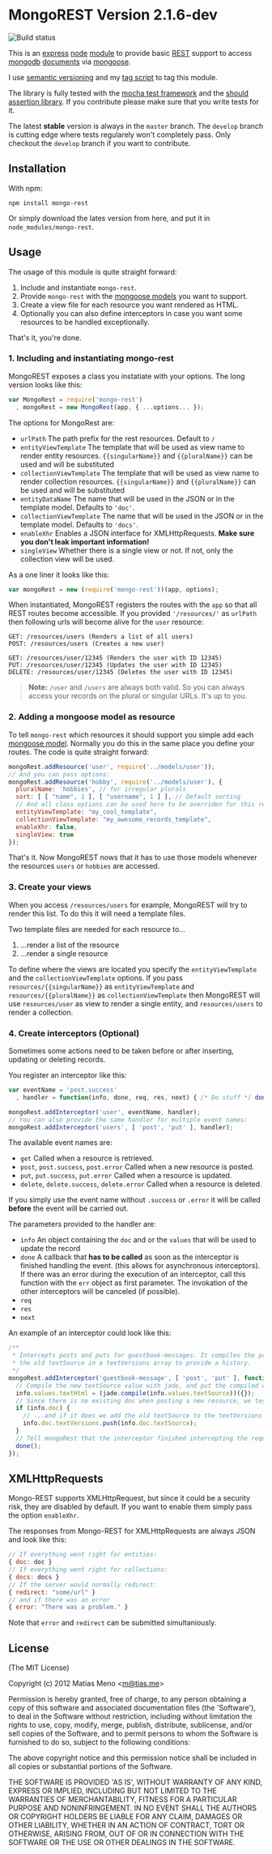 # MongoREST Version 2.1.6-dev

![Build status](https://travis-ci.org/enyo/mongo-rest.png)

This is an [express][] [node][] [module][node modules] to provide basic [REST][] support to
access [mongodb][] [documents][mongodb documents] via [mongoose][].


[express]: http://www.expressjs.com/
[node]: http://www.nodejs.org
[node modules]: http://nodejs.org/api/modules.html
[REST]: http://en.wikipedia.org/wiki/Representational_state_transfer
[mongodb]: http://www.mongodb.org
[mongodb documents]: http://www.mongodb.org/display/DOCS/Documents
[mongoose]: http://www.mongoosejs.com



I use [semantic versioning][] and my [tag script][] to tag this module.

The library is fully tested with the [mocha test framework][] and the [should assertion
library][]. If you contribute please make sure that you write tests for it.


[semantic versioning]: http://semver.org/
[tag script]: https://github.com/enyo/tag
[mocha test framework]: http://visionmedia.github.com/mocha/
[should assertion library]: https://github.com/visionmedia/should.js


The latest **stable** version is always in the `master` branch. The `develop` branch is
cutting edge where tests regularely won't completely pass. Only checkout the `develop` branch
if you want to contribute.


## Installation

With npm:

    npm install mongo-rest

Or simply download the lates version from here, and put it in `node_modules/mongo-rest`.


## Usage

The usage of this module is quite straight forward:

1. Include and instantiate `mongo-rest`.
2. Provide `mongo-rest` with the [mongoose models][mongoose model] you want to support.
3. Create a view file for each resource you want rendered as HTML.
4. Optionally you can also define interceptors in case you want some resources to be handled exceptionally.

That's it, you're done.


### 1. Including and instantiating mongo-rest

MongoREST exposes a class you instatiate with your options. The long version looks like this:

```js
var MongoRest = require('mongo-rest')
  , mongoRest = new MongoRest(app, { ...options... });
```

The options for MongoRest are:

- `urlPath` The path prefix for the rest resources. Default to `/`
- `entityViewTemplate`
  The template that will be used as view name to render entity resources.
  `{{singularName}}` and `{{pluralName}}` can be used and will be substituted
- `collectionViewTemplate`
  The template that will be used as view name to render collection resources.
  `{{singularName}}` and `{{pluralName}}` can be used and will be substituted
- `entityDataName`
  The name that will be used in the JSON or in the template model. Defaults to
  `'doc'`.
- `collectionViewTemplate`
  The name that will be used in the JSON or in the template model. Defaults to
  `'docs'`.
- `enableXhr` Enables a JSON interface for XMLHttpRequests. **Make sure you don't leak important information!**
- `singleView` Whether there is a single view or not. If not, only the collection view will be used.

As a one liner it looks like this:

```js
var mongoRest = new (require('mongo-rest'))(app, options);
```

When instantiated, MongoREST registers the routes with the `app` so that all REST routes
become accessible. If you provided `'/resources/'` as `urlPath` then following urls will
become alive for the `user` resource:

    GET: /resources/users (Renders a list of all users)
    POST: /resources/users (Creates a new user)

    GET: /resources/user/12345 (Renders the user with ID 12345)
    PUT: /resources/user/12345 (Updates the user with ID 12345)
    DELETE: /resources/user/12345 (Deletes the user with ID 12345)


> **Note:** `/user` and `/users` are always both valid. So you can always access
> your records on the plural or singular URLs. It's up to you.

### 2. Adding a mongoose model as resource

To tell `mongo-rest` which resources it should support you simple add each [mongoose model].
Normally you do this in the same place you define your routes. The code is quite straight
forward:

```js
mongoRest.addResource('user', require('../models/user'));
// And you can pass options:
mongoRest.addResource('hobby', require('../models/user'), {
  pluralName: 'hobbies', // for irregular plurals
  sort: [ [ "name", 1 ], [ "username", 1 ] ], // Default sorting
  // And all class options can be used here to be overriden for this resource:
  entityViewTemplate: "my_cool_template",
  collectionViewTemplate: "my_awesome_records_template",
  enableXhr: false,
  singleView: true
});
```

That's it. Now MongoREST nows that it has to use those models whenever the resources `users`
or `hobbies` are accessed.



### 3. Create your views

When you access `/resources/users` for example, MongoREST will try to render
this list. To do this it will need a template files.

Two template files are needed for each resource to...

  1. ...render a list of the resource
  2. ...render a single resource

To define where the views are located you specify the `entityViewTemplate` and the
`collectionViewTemplate` options. If you pass `resources/{{singularName}}` as
`entityViewTemplate` and `resources/{{pluralName}}` as `collectionViewTemplate` then
MongoREST will use `resources/user` as view to render a single entity, and `resources/users`
to render a collection.


### 4. Create interceptors (Optional)

Sometimes some actions need to be taken before or after inserting, updating or deleting records.

You register an interceptor like this:

```js
var eventName = 'post.success'
  , handler = function(info, done, req, res, next) { /* Do stuff */ done(); };

mongoRest.addInterceptor('user', eventName, handler);
// You can also provide the same handler for multiple event names:
mongoRest.addInterceptor('users', [ 'post', 'put' ], handler);
```

The available event names are:

  - `get` Called when a resource is retrieved.
  - `post`, `post.success`, `post.error` Called when a new resource is posted.
  - `put`, `put.success`, `put.error` Called when a resource is updated.
  - `delete`, `delete.success`, `delete.error` Called when a resource is deleted.

If you simply use the event name without `.success` or `.error` it will be called **before**
the event will be carried out.

The parameters provided to the handler are:

  - `info` An object containing the `doc` and or the `values` that will be used to update the record
  - `done` A callback that **has to be called** as soon as the interceptor is finished handling the event.
           (this allows for asynchronous interceptors).
           If there was an error during the execution of an interceptor, call this function with
           the `err` object as first parameter. The invokation of the other interceptors will
           be canceled (if possible).
  - `req`
  - `res`
  - `next`


An example of an interceptor could look like this:

```js
/**
 * Intercepts posts and puts for guestbook-messages. It compiles the provided textSource with jade, and stores
 * the old textSource in a textVersions array to provide a history.
 */
mongoRest.addInterceptor('guestbook-message', [ 'post', 'put' ], function(info, done) {
  // Compile the new textSource value with jade, and put the compiled code in textHtml
  info.values.textHtml = (jade.compile(info.values.textSource))({});
  // Since there is no existing doc when posting a new resource, we test if it exists...
  if (info.doc) {
    // ...and if it does we add the old textSource to the textVersions array to have a history.
    info.doc.textVersions.push(info.doc.textSource);
  }
  // Tell mongoRest that the interceptor finished intercepting the request.
  done();
});
```

## XMLHttpRequests

Mongo-REST supports XMLHttpRequest, but since it could be a security risk, they are disabled by default.
If you want to enable them simply pass the option `enableXhr`.

The responses from Mongo-REST for XMLHttpRequests are always JSON and look like this:

```js
// If everything went right for entities:
{ doc: doc }
// If everything went right for collections:
{ docs: docs }
// If the server would normally redirect:
{ redirect: "some/url" }
// and if there was an error
{ error: "There was a problem." }
```

Note that `error` and `redirect` can be submitted simultaniously.


## License

(The MIT License)

Copyright (c) 2012 Matias Meno &lt;m@tias.me&gt;

Permission is hereby granted, free of charge, to any person obtaining a copy of this
software and associated documentation files (the 'Software'), to deal in the Software
without restriction, including without limitation the rights to use, copy, modify, merge,
publish, distribute, sublicense, and/or sell copies of the Software, and to permit persons
to whom the Software is furnished to do so, subject to the following conditions:

The above copyright notice and this permission notice shall be included in all copies or
substantial portions of the Software.

THE SOFTWARE IS PROVIDED 'AS IS', WITHOUT WARRANTY OF ANY KIND, EXPRESS OR IMPLIED,
INCLUDING BUT NOT LIMITED TO THE WARRANTIES OF MERCHANTABILITY, FITNESS FOR A PARTICULAR
PURPOSE AND NONINFRINGEMENT. IN NO EVENT SHALL THE AUTHORS OR COPYRIGHT HOLDERS BE LIABLE
FOR ANY CLAIM, DAMAGES OR OTHER LIABILITY, WHETHER IN AN ACTION OF CONTRACT, TORT OR
OTHERWISE, ARISING FROM, OUT OF OR IN CONNECTION WITH THE SOFTWARE OR THE USE OR OTHER
DEALINGS IN THE SOFTWARE.


[mongoose model]: http://mongoosejs.com/docs/model-definition.html